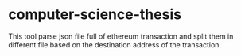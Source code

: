 # computer-science-thesis
This tool parse json file full of ethereum transaction and split them in different file based on
the destination address of the transaction.